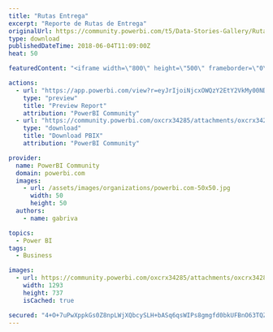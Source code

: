 ```yaml
---
title: "Rutas Entrega"
excerpt: "Reporte de Rutas de Entrega"
originalUrl: https://community.powerbi.com/t5/Data-Stories-Gallery/Rutas-Entrega/m-p/431702
type: download
publishedDateTime: 2018-06-04T11:09:00Z
heat: 50

featuredContent: "<iframe width=\"800\" height=\"500\" frameborder=\"0\" src=\"https://app.powerbi.com/view?r=eyJrIjoiNjcxOWQzY2EtY2VkMy00NDU4LWFhMDUtMjliMjBlYzEwZGI5IiwidCI6ImYyMmFlZDcyLTc1YmMtNDI2YS1hOGQzLTFiYTgyNmY0ODI4MSIsImMiOjR9\"></iframe>"

actions:
  - url: "https://app.powerbi.com/view?r=eyJrIjoiNjcxOWQzY2EtY2VkMy00NDU4LWFhMDUtMjliMjBlYzEwZGI5IiwidCI6ImYyMmFlZDcyLTc1YmMtNDI2YS1hOGQzLTFiYTgyNmY0ODI4MSIsImMiOjR9"
    type: "preview"
    title: "Preview Report"
    attribution: "PowerBI Community"
  - url: "https://community.powerbi.com/oxcrx34285/attachments/oxcrx34285/DataStoriesGallery/1947/2/OPER-RASTREO-GPS-03.pbix"
    type: "download"
    title: "Download PBIX"
    attribution: "PowerBI Community"

provider:
  name: PowerBI Community
  domain: powerbi.com
  images:
    - url: /assets/images/organizations/powerbi.com-50x50.jpg
      width: 50
      height: 50
  authors:
    - name: gabriva

topics:
  - Power BI
tags:
  - Business

images:
  - url: https://community.powerbi.com/oxcrx34285/attachments/oxcrx34285/DataStoriesGallery/1947/1/Rutas01.png
    width: 1293
    height: 737
    isCached: true

secured: "4+O+7uPwXppkGs0Z8npLWjXQbcySLH+bASq6qsWIPs8gmgfd0bkUFBnO63TQZ1I0Q1ZbiU2vE7slLIY0eE+KyGKUkRFcHS9NNKBbgatJcVRhE5j5LFCZJTh/tB/vCKCz3joqAyHuuSd7kVBZUJzsSjd3g7kbbA7+7xJ/LOZL6GpXqsoRMFH3Q2lBr2xTF6wIcwVrltAoOpqnwnZB3GXPEYhPQtfDscIdV0MXZScO3jfviqly6B2tYNn02F8rQReLJEOw1X7M43SDJHk0+tmNHHvz9/xZmMA2SXfhJR7ZTv11rb4bdAGfIZQ/euDkPWISdGTXB5tfdhJN27EdmTrV98igMoJ+AOb4GUrhGQGrkf/0VtWlWLCjsB9mlgVnUlDkTsTFG/iBtAic9mztpv1EHw==;E7rGb2tRhW9SW1iyoa7YLg=="
---
```


